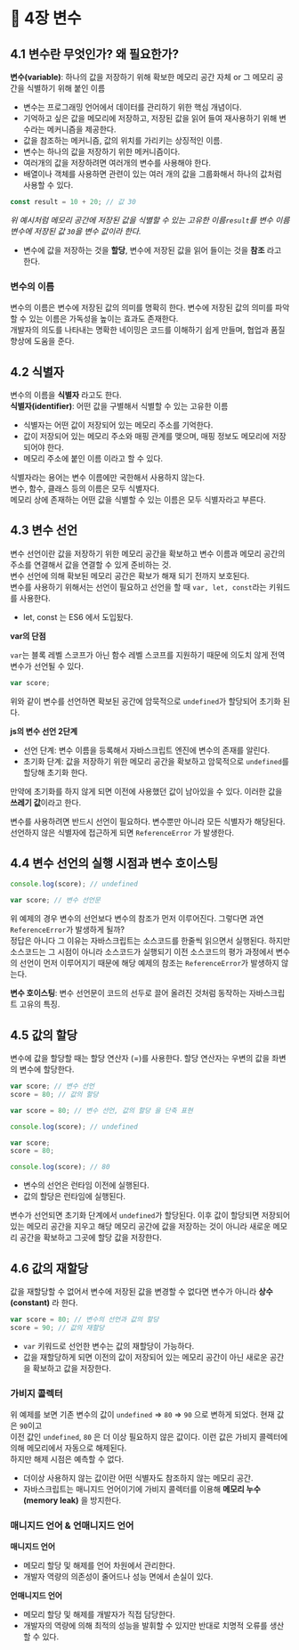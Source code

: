 # 📕 4장 변수

## 4.1 변수란 무엇인가? 왜 필요한가?

**변수(variable)**: 하나의 값을 저장하기 위해 확보한 메모리 공간 자체 or 그 메모리 공간을 식별하기 위해 붙인 이름

- 변수는 프로그래밍 언어에서 데이터를 관리하기 위한 핵심 개념이다.
- 기억하고 싶은 값을 메모리에 저장하고, 저장된 값을 읽어 들여 재사용하기 위해 변수라는 메커니즘을 제공한다.
- 값을 참조하는 메커니즘, 값의 위치를 가리키는 상징적인 이름.
- 변수는 하나의 값을 저장하기 위한 메커니즘이다.
- 여러개의 값을 저장하려면 여러개의 변수를 사용해야 한다.
- 배열이나 객체를 사용하면 관련이 있는 여러 개의 값을 그룹화해서 하나의 값처럼 사용할 수 있다.

```js
const result = 10 + 20; // 값 30
```

_위 예시처럼 메모리 공간에 저장된 값을 식별할 수 있는 고유한 이름`result`를 변수 이름 변수에 저장된 값 `30`을 변수 값이라 한다._

- 변수에 값을 저장하는 것을 **할당**, 변수에 저장된 값을 읽어 들이는 것을 **참조** 라고 한다.

### 변수의 이름

변수의 이름은 변수에 저장된 값의 의미를 명확히 한다. 변수에 저장된 값의 의미를 파악할 수 있는 이름은 가독성을 높이는 효과도 존재한다.  
개발자의 의도를 나타내는 명확한 네이밍은 코드를 이해하기 쉽게 만들며, 협업과 품질 향상에 도움을 준다.

## 4.2 식별자

변수의 이름을 **식별자** 라고도 한다.  
**식별자(identifier)**: 어떤 값을 구별해서 식별할 수 있는 고유한 이름

- 식별자는 어떤 값이 저장되어 있는 메모리 주소를 기억한다.
- 값이 저장되어 있는 메모리 주소와 매핑 관계를 맺으며, 매핑 정보도 메모리에 저장되어야 한다.
- 메모리 주소에 붙인 이름 이라고 할 수 있다.

식별자라는 용어는 변수 이름에만 국한해서 사용하지 않는다.  
변수, 함수, 클래스 등의 이름은 모두 식별자다.  
메모리 상에 존재하는 어떤 값을 식별할 수 있는 이름은 모두 식별자라고 부른다.

## 4.3 변수 선언

변수 선언이란 값을 저장하기 위한 메모리 공간을 확보하고 변수 이름과 메모리 공간의 주소를 연결해서 값을 연결할 수 있게 준비하는 것.  
변수 선언에 의해 확보된 메모리 공간은 확보가 해재 되기 전까지 보호된다.  
변수를 사용하기 위해서는 선언이 필요하고 선언을 할 때 `var, let, const`라는 키워드를 사용한다.

- let, const 는 ES6 에서 도입됬다.

**var의 단점**

`var`는 블록 레벨 스코프가 아닌 함수 레벨 스코프를 지원하기 때문에 의도치 않게 전역 변수가 선언될 수 있다.

```js
var score;
```

위와 같이 변수를 선언하면 확보된 공간에 암묵적으로 `undefined`가 할당되어 초기화 된다.

**js의 변수 선언 2단계**

- 선언 단계: 변수 이름을 등록해서 자바스크립트 엔진에 변수의 존재를 알린다.
- 초기화 단계: 값을 저장하기 위한 메모리 공간을 확보하고 암묵적으로 `undefined`를 할당해 초기화 한다.

만약에 초기화를 하지 않게 되면 이전에 사용했던 값이 남아있을 수 있다. 이러한 값을 **쓰레기 값**이라고 한다.

변수를 사용하려면 반드시 선언이 필요하다. 변수뿐만 아니라 모든 식별자가 해당된다.  
선언하지 않은 식별자에 접근하게 되면 `ReferenceError` 가 발생한다.

## 4.4 변수 선언의 실행 시점과 변수 호이스팅

```js
console.log(score); // undefined

var score; // 변수 선언문
```

위 예제의 경우 변수의 선언보다 변수의 참조가 먼저 이루어진다. 그렇다면 과연 `ReferenceError`가 발생하게 될까?  
정답은 아니다 그 이유는 자바스크립트는 소스코드를 한줄씩 읽으면서 실행된다. 하지만 소스코드는 그 시점이 아니라 소스코드가 실행되기 이전
소스코드의 평가 과정에서 변수의 선언이 먼저 이루어지기 때문에 해당 예제의 참조는 `ReferenceError`가 발생하지 않는다.

**변수 호이스팅**: 변수 선언문이 코드의 선두로 끌어 올려진 것처럼 동작하는 자바스크립트 고유의 특징.

## 4.5 값의 할당

변수에 값을 할당할 때는 할당 연산자 (=)를 사용한다. 할당 연산자는 우변의 값을 좌변의 변수에 할당한다.

```js
var score; // 변수 선언
score = 80; // 값의 할당

var score = 80; // 변수 선언, 값의 할당 을 단축 표현
```

```js
console.log(score); // undefined

var score;
score = 80;

console.log(score); // 80
```

- 변수의 선언은 런타임 이전에 실행된다.
- 값의 할당은 런타임에 실행된다.

변수가 선언되면 초기화 단계에서 `undefined`가 할당된다. 이후 값이 할당되면 저장되어 있는 메모리 공간을 지우고 해당 메모리 공간에 값을 저장하는 것이 아니라 새로운 메모리 공간을 확보하고 그곳에 할당 값을 저장한다.

## 4.6 값의 재할당

값을 재할당할 수 없어서 변수에 저장된 값을 변경할 수 없다면 변수가 아니라 **상수(constant)** 라 한다.

```js
var score = 80; // 변수의 선언과 값의 할당
score = 90; // 값의 재할당
```

- `var` 키워드로 선언한 변수는 값의 재할당이 가능하다.
- 값을 재할당하게 되면 이전의 값이 저장되어 있는 메모리 공간이 아닌 새로운 공간을 확보하고 값을 저장한다.

### 가비지 콜렉터

위 예제를 보면 기존 변수의 값이 `undefined` => `80` => `90` 으로 변하게 되었다. 현재 값은 `90`이고  
이전 값인 `undefined`, `80` 은 더 이상 필요하지 않은 값이다. 이런 값은 가비지 콜렉터에 의해 메모리에서 자동으로 해제된다.  
하지만 해제 시점은 예측할 수 없다.

- 더이상 사용하지 않는 값이란 어떤 식별자도 참조하지 않는 메모리 공간.
- 자바스크립트는 매니지드 언어이기에 가비지 콜렉터를 이용해 **메모리 누수(memory leak)** 을 방지한다.

### 매니지드 언어 & 언매니지드 언어

**매니지드 언어**

- 메모리 할당 및 해제를 언어 차원에서 관리한다.
- 개발자 역량의 의존성이 줄어드나 성능 면에서 손실이 있다.

**언매니지드 언어**

- 메모리 할당 및 해제를 개발자가 직접 담당한다.
- 개발자의 역량에 의해 최적의 성능을 발휘할 수 있지만 반대로 치명적 오류를 생산할 수 있다.
